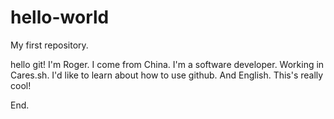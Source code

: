 # hello-world
My first repository.


hello git!
I'm Roger. I come from China.
I'm a software developer. Working in Cares.sh.
I'd like to learn about how to use github.
And English.
This's really cool!

End.
